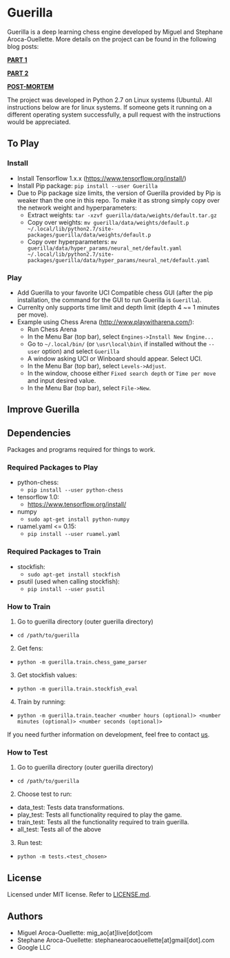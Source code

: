 # Guerilla

Guerilla is a deep learning chess engine developed by Miguel and Stephane Aroca-Ouellette. More details on the project can be found in the following blog posts:

 [**PART 1**](https://unarresteddev.wordpress.com/guerilla-a-chess-engine-part-1/)

 [**PART 2**](https://unarresteddev.wordpress.com/guerilla-a-chess-engine-part-2/)

 [**POST-MORTEM**](https://unarresteddev.wordpress.com/guerilla-a-chess-engine-post-mortem/)

The project was developed in Python 2.7 on Linux systems (Ubuntu). All instructions below are for linux systems. If someone gets it running on a different operating system successfully, a pull request with the instructions would be appreciated. 

## To Play
### Install
- Install Tensorflow 1.x.x (https://www.tensorflow.org/install/)
- Install Pip package: `pip install --user Guerilla`
- Due to Pip package size limits, the version of Guerilla provided by Pip is weaker than the one in this repo. To make it as strong simply copy over the network weight and hyperparameters:
    - Extract weights: `tar -xzvf guerilla/data/weights/default.tar.gz`
    - Copy over weights: `mv guerilla/data/weights/default.p ~/.local/lib/python2.7/site-packages/guerilla/data/weights/default.p`
    - Copy over hyperparameters: `mv guerilla/data/hyper_params/neural_net/default.yaml ~/.local/lib/python2.7/site-packages/guerilla/data/hyper_params/neural_net/default.yaml`
### Play
- Add Guerilla to your favorite UCI Compatible chess GUI (after the pip installation, the command for the GUI to run Guerilla is `Guerilla`). 
- Currenlty only supports time limit and depth limit (depth 4 ~= 1 minutes per move).
- Example using Chess Arena (http://www.playwitharena.com/):
  - Run Chess Arena
  - In the Menu Bar (top bar), select `Engines->Install New Engine...`
  - Go to `~/.local/bin/` (or `\usr\local\bin\` if installed without the `--user` option) and select `Guerilla`
  - A window asking UCI or Winboard should appear. Select UCI.
  - In the Menu Bar (top bar), select `Levels->Adjust`.
  - In the window, choose either `Fixed search depth` or `Time per move` and input desired value.
  - In the Menu Bar (top bar), select `File->New`.


## Improve Guerilla
## Dependencies
Packages and programs required for things to work.

### Required Packages to Play
- python-chess:
  - `pip install --user python-chess`
- tensorflow 1.0:
  - https://www.tensorflow.org/install/
- numpy
  - `sudo apt-get install python-numpy`
- ruamel.yaml <= 0.15:
  - `pip install --user ruamel.yaml`

### Required Packages to Train
- stockfish:
  - `sudo apt-get install stockfish`
- psutil (used when calling stockfish):
  - `pip install --user psutil`

### How to Train
1. Go to guerilla directory (outer guerilla directory)
  - `cd /path/to/guerilla`
2. Get fens:
  - `python -m guerilla.train.chess_game_parser`  
3. Get stockfish values:
  - `python -m guerilla.train.stockfish_eval`
4. Train by running:
  - `python -m guerilla.train.teacher <number hours (optional)> <number minutes (optional)> <number seconds (optional)>`

If you need further information on development, feel free to contact [us](#authors).

### How to Test
1. Go to guerilla directory (outer guerilla directory)
  - `cd /path/to/guerilla`
2. Choose test to run:
  - data_test: Tests data transformations.
  - play_test: Tests all functionality required to play the game.
  - train_test: Tests all the functionality required to train guerilla.
  - all_test: Tests all of the above
3. Run test:
  - `python -m tests.<test_chosen>`

## License
Licensed under MIT license. Refer to [LICENSE.md](LICENSE.md).  

## Authors
  - Miguel Aroca-Ouellette: mig_ao[at]live[dot]com
  - Stephane Aroca-Ouellette: stephanearocaouellette[at]gmail[dot].com
  - Google LLC
